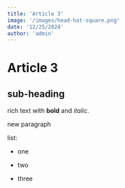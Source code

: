 ```yaml
---
title: 'Article 3'
image: '/images/head-hat-square.png'
date: '12/25/2024'
author: 'admin'
---
```


# Article 3

## sub-heading

rich text with **bold** and _italic_.

new paragraph

list:

-   one

-   two

-   three
